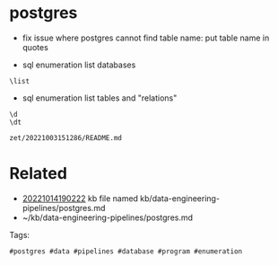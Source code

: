 # postgres

- fix issue where postgres cannot find table name: put table name in quotes

- sql enumeration list databases
```
\list
```

- sql enumeration list tables and "relations"
```
\d
\dt
```

` zet/20221003151286/README.md `

# Related

- [20221014190222](/zet/20221014190222/README.md) kb file named kb/data-engineering-pipelines/postgres.md
- ~/kb/data-engineering-pipelines/postgres.md

Tags:

    #postgres #data #pipelines #database #program #enumeration
